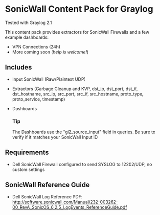 # SonicWall Content Pack for Graylog
Tested with Graylog 2.1

This content pack provides extractors for SonicWall Firewalls and a few example dashboards:
* VPN Connections (24h)
* More coming soon (*help is welcome!*)

## Includes
* Input SonicWall (Raw/Plaintext UDP)
* Extractors (Garbage Cleanup and KVP, dst_ip, dst_port, dst_if, dst_hostname, src_ip, src_port, src_if, src_hostname, proto_type, proto_service, timestamp)
* Dashboards

  ### Tip
  The Dashboards use the "gl2_source_input" field in queries. Be sure to verify if it matches your SonicWall Input ID

## Requirements
* Dell SonicWall Firewall configured to send SYSLOG to 12202/UDP, no custom settings

## SonicWall Reference Guide
* Dell SonicWall Log Reference PDF: http://software.sonicwall.com/Manual/232-003262-00_RevA_SonicOS_6.2.5_LogEvents_ReferenceGuide.pdf

